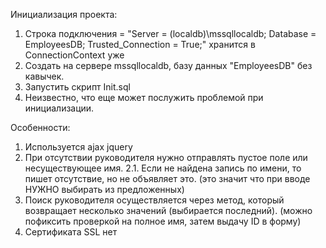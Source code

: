 Инициализация проекта:
1. Строка подключения = "Server = (localdb)\\mssqllocaldb; Database = EmployeesDB; Trusted_Connection = True;" хранится в ConnectionContext уже
2. Создать на сервере mssqllocaldb, базу данных "EmployeesDB" без кавычек.
3. Запустить скрипт Init.sql
4. Неизвестно, что еще может послужить проблемой при инициализации.

Особенности:
1. Используется ajax jquery
2. При отсутствии руководителя нужно отправлять пустое поле или несуществующее имя.
2.1. Если не найдена запись по имени, то пишет отсутствие, но не объявляет это. (это значит что при вводе НУЖНО выбирать из предложенных)
3. Поиск руководителя осуществляется через метод, который возвращает несколько значений (выбирается последний).
(можно пофиксить проверкой на полное имя, затем выдачу ID в форму)
4. Сертификата SSL нет
